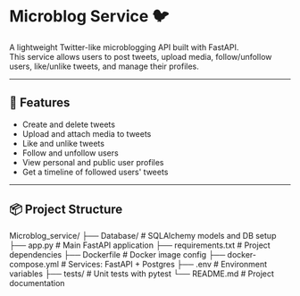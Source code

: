 # Microblog Service 🐦

A lightweight Twitter-like microblogging API built with FastAPI.  
This service allows users to post tweets, upload media, follow/unfollow users, like/unlike tweets, and manage their profiles.

---

## 🚀 Features

- Create and delete tweets
- Upload and attach media to tweets
- Like and unlike tweets
- Follow and unfollow users
- View personal and public user profiles
- Get a timeline of followed users' tweets

---

## 📦 Project Structure

Microblog_service/
├── Database/              # SQLAlchemy models and DB setup
├── app.py                 # Main FastAPI application
├── requirements.txt       # Project dependencies
├── Dockerfile             # Docker image config
├── docker-compose.yml     # Services: FastAPI + Postgres
├── .env                   # Environment variables
├── tests/                 # Unit tests with pytest
└── README.md              # Project documentation

